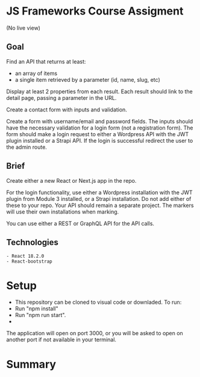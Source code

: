 # JS Frameworks Course Assigment

(No live view)

## Goal

Find an API that returns at least:

   - an array of items
   - a single item retrieved by a parameter (id, name, slug, etc)

Display at least 2 properties from each result.
Each result should link to the detail page, passing a parameter in the URL.

Create a contact form with inputs and validation.

Create a form with username/email and password fields. 
The inputs should have the necessary validation for a login form (not a registration form).
The form should make a login request to either a Wordpress API with the JWT plugin installed or a Strapi API. If the login is successful redirect the user to the admin route.

## Brief

Create either a new React or Next.js app in the repo.

For the login functionality, use either a Wordpress installation with the JWT plugin from Module 3 installed, or a Strapi installation. Do not add either of these to your repo. Your API should remain a separate project. The markers will use their own installations when marking.

You can use either a REST or GraphQL API for the API calls.

## Technologies 

    - React 18.2.0
    - React-bootstrap
    
   # Setup 
   - This repository can be cloned to visual code or downladed. 
   To run: 
   - Run "npm install"
   - Run "npm run start".
   - 
   The application will open on port 3000, or you will be asked to open on another port if not available in your terminal.
  
    
   # Summary 
   
